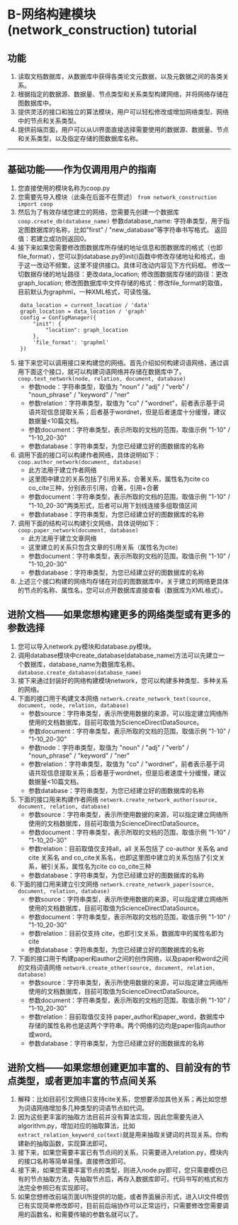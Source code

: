 # B-网络构建模块(network_construction) tutorial

## 功能
1. 读取文档数据库，从数据库中获得各类论文元数据，以及元数据之间的各类关系。
2. 根据指定的数据源、数据量、节点类型和关系类型构建网络，并将网络存储在图数据库中。
3. 提供灵活的接口和独立的算法模块，用户可以轻松修改或增加网络类型、网络中的节点和关系类型。
4. 提供前端页面，用户可以从UI界面直接选择需要使用的数据源、数据量、节点和关系类型，以及指定存储的图数据库名称。

---

## 基础功能——作为仅调用用户的指南
1. 您直接使用的模块名称为coop.py
2. 您需要先导入模块（此条在后面不在赘述）
`from network_construction import coop`
3. 然后为了有效存储您建立的网络，您需要先创建一个数据库
`coop.create_db(database_name)`
参数database_name: 字符串类型，用于指定图数据库的名称，比如"first" / "new_database"等字符串书写格式。
返回值：若建立成功则返回0。
4. 接下来如果您需要修改图数据库所存储的地址信息和图数据库的格式（也即file_format），您可以到database.py的init()函数中修改存储地址和格式，由于这一改动不频繁，这里不提供接口。具体可改动内容见下方代码框。
修改一切数据存储的地址路径：更改data_location;
修改图数据库存储的路径：更改graph_location;
修改图数据库中文件存储的格式：修改file_format的取值，目前默认为graphml，一种XML格式，可读性强。
```
    data_location = current_location / 'data'
    graph_location = data_location / 'graph'
    config = ConfigManager({
        "init": {
            "location": graph_location
        },
        'file_format': 'graphml'
    })
```
5. 接下来您可以调用接口来构建您的网络。首先介绍如何构建词语网络，通过调用下面这个接口，就可以构建词语网络并存储在数据库中了。
`coop.text_network(node, relation, document, database)`
   + 参数node：字符串类型，取值为 "noun" / "adj" / "verb" / "noun_phrase" / "keyword" / "ner"
   + 参数relation：字符串类型，取值为 "co" / "wordnet"，前者表示基于词语共现信息提取关系；后者基于wordnet，但是后者速度十分缓慢，建议数据量<10篇文档。
   + 参数document：字符串类型，表示所取的文档的范围，取值示例 "1-10" / "1-10_20-30"
   + 参数database：字符串类型，为您已经建立好的图数据库的名称
6. 调用下面的接口可以构建作者网络，具体说明如下：
`coop.author_network(document, database)`
   + 此方法用于建立作者网络
   + 这里图中建立的关系包括了引用关系，合著关系，属性名为cite co co_cite三种，分别表示引用，合著，引用+合著
   + 参数document：字符串类型，表示所取的文档的范围，取值示例 "1-10" / "1-10_20-30"两类形式，后者可以用下划线连接多组取值区间
   + 参数database：字符串类型，为您已经建立好的图数据库的名称
7. 调用下面的结构可以构建引文网络，具体说明如下：
`coop.paper_network(document, database)`
   + 此方法用于建立文章网络
   + 这里建立的关系只包含文章的引用关系（属性名为cite）
   + 参数document：字符串类型，表示所取的文档的范围，取值示例 "1-10" / "1-10_20-30"
   + 参数database：字符串类型，为您已经建立好的图数据库的名称
8. 上述三个接口构建的网络均存储在对应的图数据库中，关于建立的网络更具体的节点的名称、属性名，您可以点开数据库直接查看（数据库为XML格式）。


## 进阶文档——如果您想构建更多的网络类型或有更多的参数选择
1. 您可以导入network.py模块和database.py模块。
2. 调用database模块中create_database(database_name)方法可以先建立一个数据库，database_name为数据库名称。
`database.create_database(database_name)`
3. 接下来通过封装好的网络构建模块network，您可以构建多种类型、多种关系的网络。
4. 下面的接口用于构建文本网络
`network.create_network_text(source, document, node, relation, database)`
   + 参数source：字符串类型，表示所使用数据的来源，可以指定建立网络所使用的文档数据库，目前可取值为ScienceDirectDataSource。
   + 参数document：字符串类型，表示所取的文档的范围，取值示例 "1-10" / "1-10_20-30"
   + 参数node：字符串类型，取值为 "noun" / "adj" / "verb" / "noun_phrase" / "keyword" / "ner"
   + 参数relation：字符串类型，取值为 "co" / "wordnet"，前者表示基于词语共现信息提取关系；后者基于wordnet，但是后者速度十分缓慢，建议数据量<10篇文档。
   + 参数database：字符串类型，为您已经建立好的图数据库的名称
5. 下面的接口用来构建作者网络
`network.create_network_author(source, document, relation, database)`
   + 参数source：字符串类型，表示所使用数据的来源，可以指定建立网络所使用的文档数据库，目前可取值为ScienceDirectDataSource。
   + 参数document：字符串类型，表示所取的文档的范围，取值示例 "1-10" / "1-10_20-30"
   + 参数relation：目前取值仅支持all，all 关系包括了 co-author 关系名 and cite 关系名 and co_cite关系名，也即这里图中建立的关系包括了引文关系，被引关系，属性名为cite co co_cite三种
   + 参数database：字符串类型，为您已经建立好的图数据库的名称
6. 下面的接口用来建立引文网络
`network.create_network_paper(source, document, relation, database)`
   + 参数source：字符串类型，表示所使用数据的来源，可以指定建立网络所使用的文档数据库，目前可取值为ScienceDirectDataSource。
   + 参数document：字符串类型，表示所取的文档的范围，取值示例 "1-10" / "1-10_20-30"
   + 参数relation：目前仅支持 cite，也即引文关系，数据库中的属性名即为cite
   + 参数database：字符串类型，为您已经建立好的图数据库的名称
7. 下面的接口用于构建paper和author之间的创作网络，以及paper和word之间的文档词语网络
`network.create_other(source, document, relation, database)`
   + 参数source：字符串类型，表示所使用数据的来源，可以指定建立网络所使用的文档数据库，目前可取值为ScienceDirectDataSource。
   + 参数document：字符串类型，表示所取的文档的范围，取值示例 "1-10" / "1-10_20-30"
   + 参数relation：目前取值仅支持 paper_author和paper_word，数据库中存储的属性名称也是这两个字符串。两个网络的边均是paper指向author或word。
   + 参数database：字符串类型，为您已经建立好的图数据库的名称


## 进阶文档——如果您想创建更加丰富的、目前没有的节点类型，或者更加丰富的节点间关系
1. 解释：比如目前引文网络只支持cite关系，您想要添加其他关系；再比如您想为词语网络增加多几种类型的词语节点如代词。
2. 因为这些更丰富的抽取方法目前并没有算法实现，因此您需要先进入algorithm.py，增加对应的抽取算法，比如`extract_relation_keyword_co(text)`就是用来抽取关键词的共现关系。你构建新的抽取函数，实现算法即可。
3. 接下来，如果您需要丰富已有节点间的关系，只需要进入relation.py，模块内的接口名称等简单易懂。直接修改即可。
4. 接下来，如果您需要丰富节点的类型，则进入node.py即可，您只需要模仿已有的节点抽取方法，先抽取节点后，再存入数据库即可。代码书写的格式和方法完全参照已有实现即可。
5. 如果您想修改前端页面UI所提供的功能，或者界面展示形式，进入UI文件模仿已有实现简单修改即可，目前前后端协作可以正常运行，只需要修改您需要调用的函数名，和需要传输的参数名就可以了。